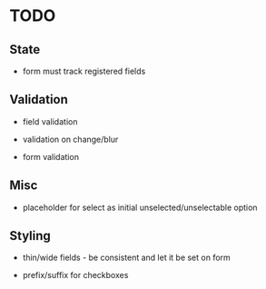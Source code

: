 # TODO

## State

* form must track registered fields

## Validation

* field validation

* validation on change/blur

* form validation

## Misc

* placeholder for select as initial unselected/unselectable option

## Styling

* thin/wide fields - be consistent and let it be set on form

* prefix/suffix for checkboxes